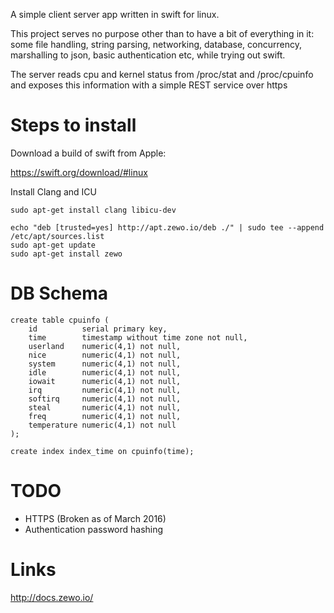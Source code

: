 A simple client server app written in swift for linux. 

This project serves no purpose other than to have a bit of everything in it: some file handling, string parsing, networking, database, concurrency, marshalling to json, basic authentication etc, while trying out swift.

The server reads cpu and kernel status from /proc/stat and /proc/cpuinfo and exposes this information with a simple REST service over https

Steps to install
================

Download a build of swift from Apple:

https://swift.org/download/#linux

Install Clang and ICU

```
sudo apt-get install clang libicu-dev

echo "deb [trusted=yes] http://apt.zewo.io/deb ./" | sudo tee --append /etc/apt/sources.list
sudo apt-get update
sudo apt-get install zewo
```


DB Schema
=========

```
create table cpuinfo ( 
	id			serial primary key,
	time		timestamp without time zone not null,
	userland	numeric(4,1) not null, 
	nice		numeric(4,1) not null, 
	system		numeric(4,1) not null, 
	idle		numeric(4,1) not null, 
	iowait		numeric(4,1) not null, 
	irq			numeric(4,1) not null, 
	softirq		numeric(4,1) not null, 
	steal		numeric(4,1) not null, 
	freq		numeric(4,1) not null, 
	temperature numeric(4,1) not null
);

create index index_time on cpuinfo(time);
```


TODO
====

- HTTPS (Broken as of March 2016)
- Authentication password hashing

Links
=====

http://docs.zewo.io/
